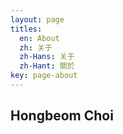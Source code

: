 ```yaml
---
layout: page
titles:
  en: About
  zh: 关于
  zh-Hans: 关于
  zh-Hant: 關於
key: page-about
---
```



## Hongbeom Choi
